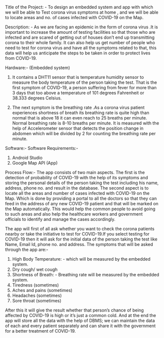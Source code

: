 Title of the Project: - To design an embedded system and app  with which we will be able to Test corona virus symptoms at home , and we will be able to locate areas and no. of cases infected with COVID-19 on the Map.

Description:  - As we are facing an epidemic in the form of corona virus .It is important to increase the amount of testing facilities so that those who are infected and are scared of getting out of houses don’t end up transmitting corona to their whole family. It can also help us get number of people  who need to test for corona virus and have all the symptoms related to that, this data will help us anticipate the steps to be taken in order to protect lives from COVID-19.

Hardware:-
(Embedded system)
1.	It contains a DHT11 sensor that is temperature humidity sensor to measure the body temperature of the person taking the test. That is the first symptom of COVID-19, a person suffering from fever for more than 3 days that too above a temperature of 101 degrees Fahrenheit or 38.333 degrees Celsius.

2.	The next symptom is the breathing rate .As a corona virus patient experiences shortness of breath its breathing rate is quite high than normal that is above 18 it can even reach to 25 breaths per minute. Normal breathing rate is 8-10 breaths per minute. It is measured with the help of Accelerometer sensor that detects the position change in abdomen which will be divided by 2 for counting the breathing rate per minute.

Software:-
              Software Requirements:- 
1.	Android Studio
2.	Google Map API
(App)

Process Flow:-
The app consists of two main aspects. The first is the detection of probability of COVID-19 with the help of its symptoms and storing the personal details of the person taking the test including his name, address, phone no. and result in the database. The second aspect is to locate all the areas and number of cases infected with COVID-19 on the Map. Which is done by providing a portal to all the doctors so that they can feed in the address of any new COVID-19 patient and that will be marked on the Map automatically. This would help the common people to avoid going to such areas and also help the healthcare workers and government officials to identify and manage the cases accordingly.

The app will first of all ask whether you want to check the corona patients nearby or take the initiative to test for COVID-19.If you select testing for COVID-19 then it will ask for the initial data of the person taking the test like Name, Email Id, phone no. and address. The symptoms that will be asked through the app are:-
1. High Body Temperature: - which will be measured by the embedded system.
2. Dry cough/ wet cough
3. Shortness of Breath: - Breathing rate will be measured by the embedded system.
4. Tiredness (sometimes)
5. Aches and pains (sometimes)
6. Headaches (sometimes)
7. Sore throat (sometimes)

After this it will give the result whether that person’s chance of being affected by COVID-19 is high or it’s just a common cold.
And at the end the app will store all the data with the help of DBMS; we can maintain the data of each and every patient separately and can share it with the government for a better treatment of COVID-19.
 
